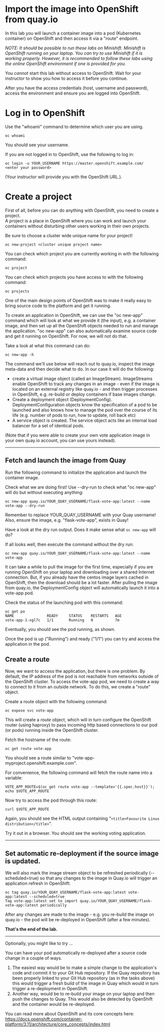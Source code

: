 # Import the image into OpenShift from quay.io 

In this lab you will launch a container image into a pod (Kubernetes container) on OpenShift and then access it via a "route" endpoint.

*NOTE: It should be possible to run these labs on Minishift.  Minishift is OpenShift running on your laptop. You can try to use 
Minishift if it is working properly.  However, it is recommended to follow these labs using the
online OpenShift environment if one is provided for you.*

You *cannot* start this lab without access to OpenShift.  Wait for your instructor to show you how to access it before you continue.

After you have the access credentials (host, username and password), access the environment and ensure you are logged into OpenShift. 

# Log in to OpenShift

Use the "whoami" command to determine which user you are using.

```
oc whoami
```
You should see your username.

If you are not logged in to OpenShift, use the following to log in:

```
oc login -u YOUR_USERNAME https://master.openshift.example.com/
<enter your password>
```
(Your instructor will provide you with the OpenShift URL.).


# Create a project

First of all, before you can do anything with OpenShift, you need to create a project.  
A project is a place in OpenShift where you can work and launch your containers without disturbing other 
users working in their own projects. 

Be sure to choose a cluster wide unique name for your project!

```
oc new-project <cluster unique project name>
```

You can check which project you are currently working in with the following command:

```
oc project
```

You can check which projects you have access to with the following command:

```
oc projects
```

One of the main design points of OpenShift was to make it really easy to bring source code to the platform and get it running. 

To create an application in OpenShift, we can use the "oc new-app" command which will look at what we provide it (the input), e.g. 
a container image, and then set up all the OpenShift objects needed to run and manage the application. "oc new-app" 
can also automatically examine source code and get it running on OpenShift.  For now, we will not do that.

Take a look at what this command can do:

```
oc new-app -h
```

The command we'll use below will reach out to quay.io, inspect the image meta-data and then decide what to do. In our case it will do the following:
- create a virtual image object (called an ImageStream).  ImageStreams enable OpenShift to track any changes in an image - 
even if the image is located on an external registry like quay.io - and then trigger processes in 
OpenShift, e.g. re-build or deploy containers if base images change.
- Create a deployment object (DeploymentConfig).  DeploymentConfiguration objects know the specification of a pod to be launched and also knows how to manage the pod over the course of its life (e.g. number of pods to run, how to update, roll back etc) 
- A service object is created.  The service object acts like an internal load balancer for a set of identical pods. 

(Note that if you were able to create your own vote application image in your own quay.io account, you can use yours instead).

---
## Fetch and launch the image from Quay

Run the following command to initialize the application and launch the container image.

Check what we are doing first! Use --dry-run to check what "oc new-app" will do but without executing anything:

```
oc new-app quay.io/YOUR_QUAY_USERNAME/flask-vote-app:latest --name vote-app --dry-run 
```
Remember to replace YOUR_QUAY_USERNAME with your Quay username!
Also, ensure the image, e.g. "flask-vote-app", exists in Quay!

Have a look at the dry run output.  Does it make sense what `oc new-app` will do? 

If all looks well, then execute the command without the dry run: 

```
oc new-app quay.io/YOUR_QUAY_USERNAME/flask-vote-app:latest --name vote-app 
```

It can take a while to pull the image for the first time, especially if you are running OpenShift on your laptop and 
downloading over a shared Internet connection.   But, if you already have the centos image layers cached in OpenShift, 
then the download should be a lot faster. 
After pulling the image from quay.io, the DeploymentConfig object will automatically launch it into a vote-app pod. 

Check the status of the launching pod with this command:

```
oc get po
NAME               READY     STATUS    RESTARTS   AGE
vote-app-1-xgl7c   1/1       Running   0          7m
```

Eventually, you should see the pod running, as shown.


Once the pod is up ("Running") and ready ("1/1") you can try and access the application in the pod.

## Create a route

Now, we want to access the application, but there is one problem.  By default, the IP address of the pod is not reachable from networks outside of the OpenShift cluster. 
To access the vote-app pod, we need to create a way to connect to it from an outside network.  To do this, we create a "route" object.  

Create a route object with the following command:

```
oc expose svc vote-app
```

This will create a _route_ object, which will in turn configure the OpenShift router (using haproxy) to pass incoming http based connections to our pod (or pods) running inside the OpenShift cluster. 

Fetch the hostname of the route:

```
oc get route vote-app 
```

You should see a route similar to "vote-app-myproject.openshift.example.com".

For convenience, the following command will fetch the route name into a variable:

```
VOTE_APP_ROUTE=$(oc get route vote-app --template='{{.spec.host}}'); echo $VOTE_APP_ROUTE
```

Now try to access the pod through this route:

```
curl $VOTE_APP_ROUTE
```

Again, you should see the HTML output containing "`<title>Favourite Linux distribution</title>`". 

Try it out in a browser.  You should see the working voting application.


---
## Set automatic re-deployment if the source image is updated. 

We will also mark the image stream object to be refreshed periodically (--scheduled=true) so that
any changes to the image in Quay.io will trigger an application refresh in OpenShift:

```
oc tag quay.io/YOUR_QUAY_USERNAME/flask-vote-app:latest vote-app:latest --scheduled=true
Tag vote-app:latest set to import quay.io/YOUR_QUAY_USERNAME/flask-vote-app:latest periodically
```

After any changes are made to the image - e.g. you re-build the image on quay.io - the pod will be re-deployed in OpenShift (after a few minutes). 

**That's the end of the lab.**

---
Optionally, you might like to try ...

You can have your pod automatically re-deployed after a source code change in a couple of ways.  

1. The easiest way would be to make a simple change to the application's code and commit it to your Git Hub repository. 
If the Quay repository has been properly linked to your Git Hub repository (as in the tasks above)
this would trigger a fresh build of the image in Quay which would in turn trigger a re-deployment in OpenShift.
1. Another way, would be to re-build your image on your laptop and then push the changes to Quay.  This would also be detected by OpenShift and the container would be re-deployed.

You can read more about OpenShift and its core concepts here:
https://docs.openshift.com/container-platform/3.11/architecture/core_concepts/index.html 
